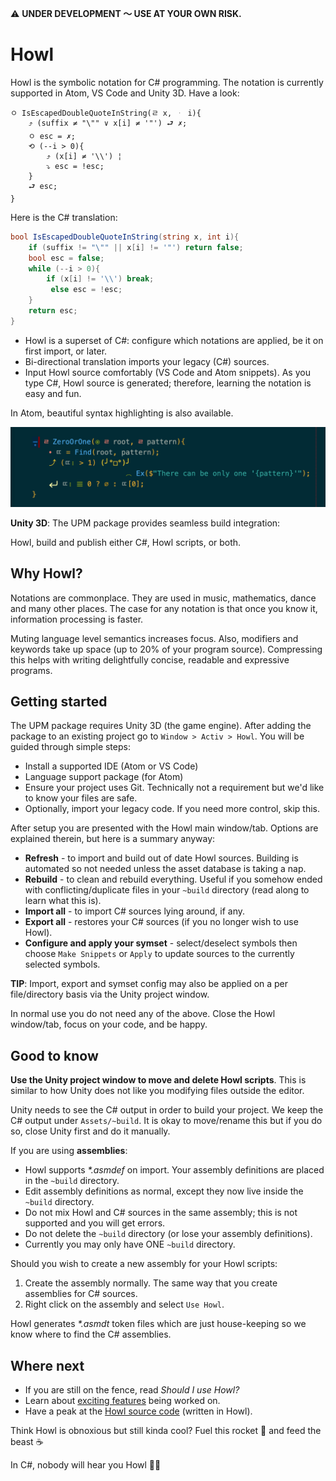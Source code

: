 ⚠️ **UNDER DEVELOPMENT 〜 USE AT YOUR OWN RISK.**

# Howl

Howl is the symbolic notation for C# programming. The notation is currently supported in Atom, VS Code and Unity 3D. Have a look:

```
ㅇ IsEscapedDoubleQuoteInString(ㄹ x, ᆞ i){
    ⤴ (suffix ≠ "\"" ∨ x[i] ≠ '"') ⮐ ✗;
    ㅇ esc = ✗;
    ⟲ (--i > 0){
        ⤴ (x[i] ≠ '\\') ¦
        ⤵ esc = !esc;
    }
    ⮐ esc;
}
```

Here is the C# translation:

```cs
bool IsEscapedDoubleQuoteInString(string x, int i){
    if (suffix != "\"" || x[i] != '"') return false;
    bool esc = false;
    while (--i > 0){
        if (x[i] != '\\') break;
         else esc = !esc;
    }
    return esc;
}
```

- Howl is a superset of C#: configure which notations are applied, be it on first import, or later. 
- Bi-directional translation imports your legacy (C#) sources.
- Input Howl source comfortably (VS Code and Atom snippets). As you type C#, Howl source is generated; therefore, learning the notation is easy and fun.


In Atom, beautiful syntax highlighting is also available.

![Image](Documentation/Images/Howl-Sample-Dark.png?raw=true)

**Unity 3D**: The UPM package provides seamless build integration: 

Howl, build and publish either C#, Howl scripts, or both.

## Why Howl?

Notations are commonplace. They are used in music, mathematics, dance and many other places. The case for any notation is that once you know it, information processing is faster.

Muting language level semantics increases focus. Also, modifiers and keywords take up space (up to 20% of your program source). Compressing this helps with writing delightfully concise, readable and expressive programs.

## Getting started

The UPM package requires Unity 3D (the game engine). After adding the package to an existing project go to `Window > Activ > Howl`. You will be guided through simple steps:

- Install a supported IDE (Atom or VS Code)
- Language support package (for Atom)
- Ensure your project uses Git. Technically not a requirement but we'd like to know your files are safe.
- Optionally, import your legacy code. If you need more control, skip this.

After setup you are presented with the Howl main window/tab. Options are explained therein, but here is a summary anyway:

- **Refresh** - to import and build out of date Howl sources. Building is automated so not needed unless the asset database is taking a nap.
- **Rebuild** - to clean and rebuild everything. Useful if you somehow ended with conflicting/duplicate files in your `~build` directory (read along to learn what this is).
- **Import all** - to import C# sources lying around, if any.
- **Export all** - restores your C# sources (if you no longer wish to use Howl).
- **Configure and apply your symset** - select/deselect symbols then choose `Make Snippets` or `Apply` to update sources to the currently selected symbols.

**TIP**: Import, export and symset config may also be applied on a per file/directory basis via the Unity project window.

In normal use you do not need any of the above. Close the Howl window/tab, focus on your code, and be happy.

## Good to know

**Use the Unity project window to move and delete Howl scripts**. This is similar to how Unity does not like you modifying files outside the editor.

Unity needs to see the C# output in order to build your project. We keep the C# output under `Assets/~build`. It is okay to move/rename this but if you do so, close Unity first and do it manually.

If you are using **assemblies**:

- Howl supports *\*.asmdef* on import. Your assembly definitions are placed in the `~build` directory.
- Edit assembly definitions as normal, except they now live inside the `~build` directory.
- Do not mix Howl and C# sources in the same assembly; this is not supported and you will get errors.
- Do not delete the `~build` directory (or lose your assembly definitions).
- Currently you may only have ONE `~build` directory.

Should you wish to create a new assembly for your Howl scripts:

1) Create the assembly normally. The same way that you create assemblies for C# sources.
2) Right click on the assembly and select `Use Howl`.

Howl generates *\*.asmdt* token files which are just house-keeping so we know where to find the C# assemblies.

## Where next

- If you are still on the fence, read *Should I use Howl?*
- Learn about [exciting features](https://github.com/active-logic/howl/issues?q=is%3Aissue+is%3Aopen+label%3A＼%28＾∀＾%29メ%28＾∀＾%29ノ) being worked on.
- Have a peak at the [Howl source code](https://github.com/active-logic/howl/tree/master/Editor/Core) (written in Howl).

Think Howl is obnoxious but still kinda cool? Fuel this rocket 🚀 and feed the beast ☕️


In C#, nobody will hear you Howl 🖖🏼
